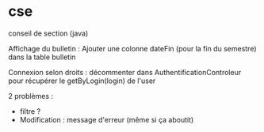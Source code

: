 # cse
conseil de section (java)

Affichage du bulletin : Ajouter une colonne dateFin (pour la fin du semestre) dans la table bulletin

Connexion selon droits : décommenter dans AuthentificationControleur pour récupérer le getByLogin(login) de l'user

2 problèmes : 
+ filtre ?
+ Modification : message d'erreur (même si ça aboutit)
